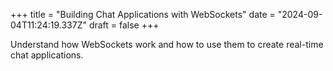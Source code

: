 +++
title = "Building Chat Applications with WebSockets"
date = "2024-09-04T11:24:19.337Z"
draft = false
+++

Understand how WebSockets work and how to use them to create real-time chat applications.
        